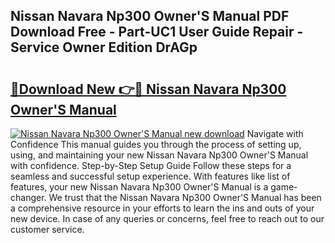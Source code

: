 ## Nissan Navara Np300 Owner'S Manual PDF Download Free - Part-UC1 User Guide Repair - Service Owner Edition DrAGp

# <h2><a href="http://cf20543.oget.top/?id=Nissan+Navara+Np300+Owner%27S+Manual">🔗Download New 👉🔴 Nissan Navara Np300 Owner'S Manual</a></h2>

[![Nissan Navara Np300 Owner'S Manual new download](https://i.imgur.com/5g1atiW.png)](http://cf20543.oget.top/?id=Nissan+Navara+Np300+Owner%27S+Manual)
Navigate with Confidence This manual guides you through the process of setting up, using, and maintaining your new Nissan Navara Np300 Owner'S Manual with confidence. Step-by-Step Setup Guide Follow these steps for a seamless and successful setup experience. With features like list of features, your new Nissan Navara Np300 Owner'S Manual is a game-changer. We trust that the Nissan Navara Np300 Owner'S Manual has been a comprehensive resource in your efforts to learn the ins and outs of your new device. In case of any queries or concerns, feel free to reach out to our customer service.
